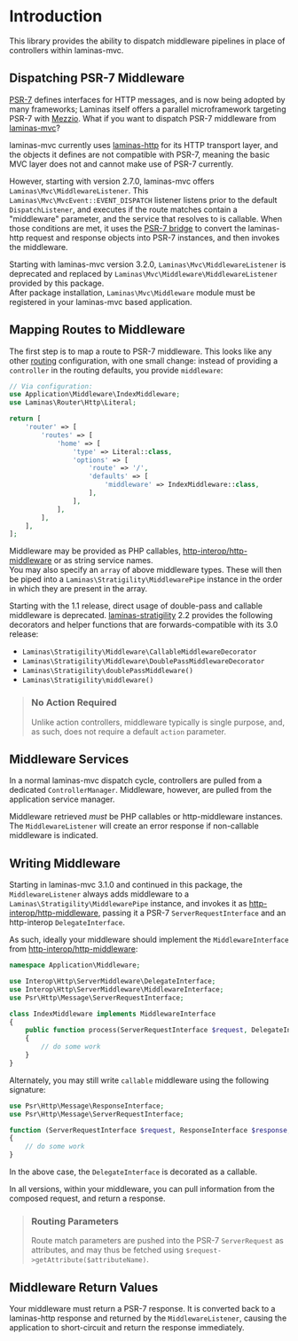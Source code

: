 # Introduction

This library provides the ability to dispatch middleware pipelines in place of
controllers within laminas-mvc.

## Dispatching PSR-7 Middleware

[PSR-7](http://www.php-fig.org/psr/psr-7/) defines interfaces for HTTP messages,
and is now being adopted by many frameworks; Laminas itself offers a
parallel microframework targeting PSR-7 with [Mezzio](https://docs.mezzio.dev/mezzio).
What if you want to dispatch PSR-7 middleware from [laminas-mvc](https://docs.laminas.dev/laminas-mvc/)?

laminas-mvc currently uses [laminas-http](https://docs.laminas.dev/laminas-http/)
for its HTTP transport layer, and the objects it defines are not compatible with
PSR-7, meaning the basic MVC layer does not and cannot make use of PSR-7
currently.

However, starting with version 2.7.0, laminas-mvc offers
`Laminas\Mvc\MiddlewareListener`. This `Laminas\Mvc\MvcEvent::EVENT_DISPATCH`
listener listens prior to the default `DispatchListener`, and executes if the
route matches contain a "middleware" parameter, and the service that resolves to
is callable. When those conditions are met, it uses the [PSR-7 bridge](https://docs.laminas.dev/laminas-psr7bridge/)
to convert the laminas-http request and response objects into PSR-7 instances, and
then invokes the middleware.

Starting with laminas-mvc version 3.2.0, `Laminas\Mvc\MiddlewareListener` is deprecated and replaced
by `Laminas\Mvc\Middleware\MiddlewareListener` provided by this package.  
After package installation, `Laminas\Mvc\Middleware` module must be registered in your
laminas-mvc based application.

## Mapping Routes to Middleware

The first step is to map a route to PSR-7 middleware. This looks like any other
[routing](https://docs.laminas.dev/laminas-mvc/routing/) configuration,
with one small change: instead of providing a `controller` in the routing
defaults, you provide `middleware`:

```php
// Via configuration:
use Application\Middleware\IndexMiddleware;
use Laminas\Router\Http\Literal;

return [
    'router' => [
        'routes' => [
            'home' => [
                'type' => Literal::class,
                'options' => [
                    'route' => '/',
                    'defaults' => [
                        'middleware' => IndexMiddleware::class,
                    ],
                ],
            ],
        ],
    ],
];
```

Middleware may be provided as PHP callables, [http-interop/http-middleware](https://github.com/http-interop/http-middleware)
or as string service names.  
You may also specify an `array` of above middleware types. These will then be piped
into a `Laminas\Stratigility\MiddlewarePipe` instance in the order in which they
are present in the array.

Starting with the 1.1 release, direct usage of double-pass and callable middleware
is deprecated. [laminas-stratigility](https://docs.laminas.dev/laminas-stratigility/) 2.2 provides the following
decorators and helper functions that are forwards-compatible with its 3.0 release:

- `Laminas\Stratigility\Middleware\CallableMiddlewareDecorator`
- `Laminas\Stratigility\Middleware\DoublePassMiddlewareDecorator`
- `Laminas\Stratigility\doublePassMiddleware()`
- `Laminas\Stratigility\middleware()`

> ### No Action Required
>
> Unlike action controllers, middleware typically is single purpose, and, as
> such, does not require a default `action` parameter.

## Middleware Services

In a normal laminas-mvc dispatch cycle, controllers are pulled from a dedicated
`ControllerManager`. Middleware, however, are pulled from the application
service manager.

Middleware retrieved *must* be PHP callables or http-middleware instances.
The `MiddlewareListener` will create an error response if non-callable middleware
is indicated.

## Writing Middleware

Starting in laminas-mvc 3.1.0 and continued in this package, the `MiddlewareListener`
always adds middleware to a `Laminas\Stratigility\MiddlewarePipe` instance, and invokes it as
[http-interop/http-middleware](https://github.com/http-interop/http-middleware),
passing it a PSR-7 `ServerRequestInterface` and an http-interop `DelegateInterface`.

As such, ideally your middleware should implement the `MiddlewareInterface` from
[http-interop/http-middleware](https://github.com/http-interop/http-middleware):

```php
namespace Application\Middleware;

use Interop\Http\ServerMiddleware\DelegateInterface;
use Interop\Http\ServerMiddleware\MiddlewareInterface;
use Psr\Http\Message\ServerRequestInterface;

class IndexMiddleware implements MiddlewareInterface
{
    public function process(ServerRequestInterface $request, DelegateInterface $delegate)
    {
        // do some work
    }
}
```

Alternately, you may still write `callable` middleware using the following
signature:

```php
use Psr\Http\Message\ResponseInterface;
use Psr\Http\Message\ServerRequestInterface;

function (ServerRequestInterface $request, ResponseInterface $response, callable $next)
{
    // do some work
}
```

In the above case, the `DelegateInterface` is decorated as a callable.

In all versions, within your middleware, you can pull information from the
composed request, and return a response.

> ### Routing Parameters
>
> Route match parameters are pushed into the PSR-7 `ServerRequest` as
> attributes, and may thus be fetched using `$request->getAttribute($attributeName)`.

## Middleware Return Values

Your middleware must return a PSR-7 response. It is converted back to a laminas-http
response and returned by the `MiddlewareListener`, causing the application to
short-circuit and return the response immediately.
